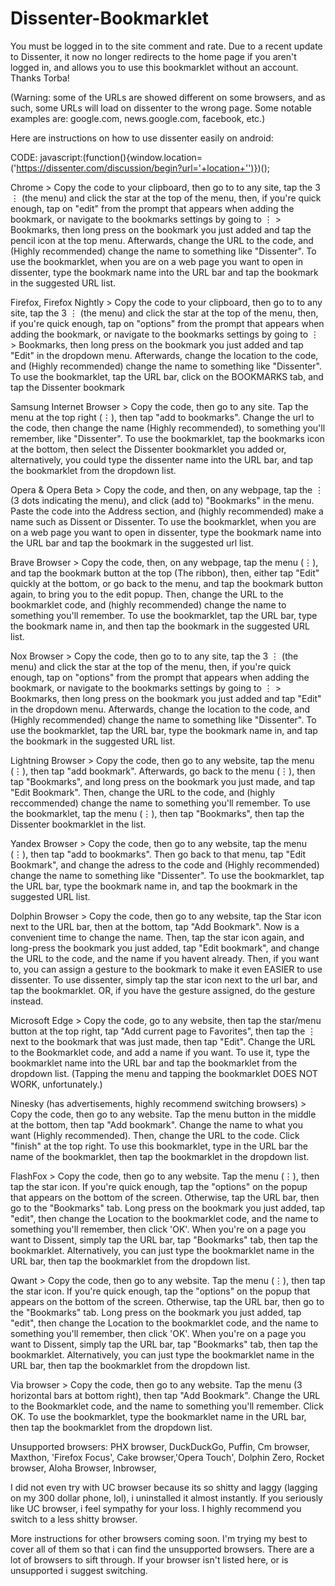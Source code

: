 # Dissenter-Bookmarklet
You must be logged in to the site comment and rate. Due to a recent update to Dissenter, it now no longer redirects to the home page if you aren't logged in, and allows you to use this bookmarklet without an account. Thanks Torba!

(Warning: some of the URLs are showed different on some browsers, and as such, some URLs will load on dissenter to the wrong page. Some notable examples are: google.com, news.google.com, facebook, etc.)

Here are instructions on how to use dissenter easily on android:

CODE: javascript:(function(){window.location=('https://dissenter.com/discussion/begin?url='+location+'')})();

Chrome > Copy the code to your clipboard, then go to to any site, tap the 3 ⋮ (the menu) and click the star at the top of the menu, then, if you're quick enough, tap on "edit" from the prompt that appears when adding the bookmark, or navigate to the bookmarks settings by going to ⋮ > Bookmarks, then long press on the bookmark you just added and tap the pencil icon at the top menu. Afterwards, change the URL to the code, and (Highly recommended) change the name to something like "Dissenter". To use the bookmarklet, when you are on a web page you want to open in dissenter, type the bookmark name into the URL bar and tap the bookmark in the suggested URL list.

Firefox, Firefox Nightly > Copy the code to your clipboard, then go to to any site, tap the 3 ⋮ (the menu) and click the star at the top of the menu, then, if you're quick enough, tap on "options" from the prompt that appears when adding the bookmark, or navigate to the bookmarks settings by going to ⋮ > Bookmarks, then long press on the bookmark you just added and tap "Edit" in the dropdown menu. Afterwards, change the location to the code, and (Highly recommended) change the name to something like "Dissenter". To use the bookmarklet, tap the URL bar, click on the BOOKMARKS tab, and tap the Dissenter bookmark

Samsung Internet Browser > Copy the code, then go to any site. Tap the menu at the top right (⋮), then tap "add to bookmarks". Change the url to the code, then change the name (Highly recommended), to something you'll remember, like "Dissenter". To use the bookmarklet, tap the bookmarks icon at the bottom, then select the Dissenter bookmarklet you added or, alternatively, you could type the dissenter name into the  URL bar, and tap the bookmarklet from the dropdown list.

Opera & Opera Beta > Copy the code, and then, on any webpage, tap the ⋮ (3 dots indicating the menu), and click (add to) "Bookmarks" in the menu. Paste the code into the Address section, and (highly recommended) make a name such as Dissent or Dissenter.  To use the bookmarklet, when you are on a web page you want to open in dissenter, type the bookmark name into the URL bar and tap the bookmark in the suggested url list.

Brave Browser > Copy the code, then, on any webpage, tap the menu (⋮), and tap the bookmark button at the top (The ribbon), then, either tap "Edit" quickly at the bottom, or go back to the menu, and tap the bookmark button again, to bring you to the edit popup. Then, change the URL to the bookmarklet code, and (highly recommended) change the name to something you'll remember. To use the bookmarklet, tap the URL bar, type the bookmark name in, and then tap the bookmark in the suggested URL list.

Nox Browser > Copy the code, then go to to any site, tap the 3 ⋮ (the menu) and click the star at the top of the menu, then, if you're quick enough, tap on "options" from the prompt that appears when adding the bookmark, or navigate to the bookmarks settings by going to ⋮ > Bookmarks, then long press on the bookmark you just added and tap "Edit" in the dropdown menu. Afterwards, change the location to the code, and (Highly recommended) change the name to something like "Dissenter". To use the bookmarklet, tap the URL bar, type the bookmark name in, and tap the bookmark in the suggested URL list.

Lightning Browser > Copy the code, then go to any website, tap the menu (⋮), then tap "add bookmark". Afterwards, go back to the menu (⋮), then tap "Bookmarks", and long press on the bookmark you just made, and tap "Edit Bookmark". Then, change the URL to the code, and (highly reccommended) change the name to something you'll remember. To use the bookmarklet, tap the menu (⋮), then tap "Bookmarks", then tap the Dissenter bookmarklet in the list.

Yandex Browser > Copy the code, then go to any website, tap the menu (⋮), then tap "add to bookmarks". Then go back to that menu, tap "Edit Bookmark", and change the adress to the code and (Highly recommended) change the name to something like "Dissenter". To use the bookmarklet, tap the URL bar, type the bookmark name in, and tap the bookmark in the suggested URL list.

Dolphin Browser > Copy the code, then go to any website, tap the Star icon next to the URL bar, then at the bottom, tap "Add Bookmark". Now is a convenient time to change the name. Then, tap the star icon again, and long-press the bookmark you just added, tap "Edit bookmark", and change the URL to the code, and the name if you havent already. Then, if you want to, you can assign a gesture to the bookmark to make it even EASIER to use dissenter. To use dissenter, simply tap the star icon next to the url bar, and tap the bookmarklet. OR, if you have the gesture assigned, do the gesture instead.

Microsoft Edge > Copy the code, go to any website, then tap the star/menu button at the top right, tap "Add current page to Favorites", then tap the ⋮ next to the bookmark that was just made, then tap "Edit". Change the URL to the Bookmarklet code, and add a name if you want. To use it, type the bookmarklet name into the URL bar and tap the bookmarklet from the dropdown list. (Tapping the menu and tapping the bookmarklet DOES NOT WORK, unfortunately.)

Ninesky (has advertisements, highly recommend switching browsers) > Copy the code, then go to any website. Tap the menu button in the middle at the bottom, then tap "Add bookmark". Change the name to what you want (Highly recommended). Then, change the URL to the code. Click "finish" at the top right. To use this bookmarklet, type in the URL bar the name of the bookmarklet, then tap the bookmarklet in the dropdown list.

FlashFox > Copy the code, then go to any website. Tap the menu (⋮), then tap the star icon. If you're quick enough, tap the "options" on the popup that appears on the bottom of the screen. Otherwise, tap the URL bar, then go to the "Bookmarks" tab. Long press on the bookmark you just added, tap "edit", then change the Location to the bookmarklet code, and the name to something you'll remember, then click 'OK'. When you're on a page you want to Dissent, simply tap the URL bar, tap "Bookmarks" tab, then tap the bookmarklet. Alternatively, you can just type the bookmarklet name in the URL bar, then tap the bookmarklet from the dropdown list.

Qwant > Copy the code, then go to any website. Tap the menu (⋮), then tap the star icon. If you're quick enough, tap the "options" on the popup that appears on the bottom of the screen. Otherwise, tap the URL bar, then go to the "Bookmarks" tab. Long press on the bookmark you just added, tap "edit", then change the Location to the bookmarklet code, and the name to something you'll remember, then click 'OK'. When you're on a page you want to Dissent, simply tap the URL bar, tap "Bookmarks" tab, then tap the bookmarklet. Alternatively, you can just type the bookmarklet name in the URL bar, then tap the bookmarklet from the dropdown list.

Via browser > Copy the code, then go to any website. Tap the menu (3 horizontal bars at bottom right), then tap "Add Bookmark". Change the URL to the Bookmarklet code, and the name to something you'll remember. Click OK. To use the bookmarklet, type the bookmarklet name in the URL bar, then tap the bookmarklet from the dropdown list.

Unsupported browsers: PHX browser, DuckDuckGo, Puffin, Cm browser, Maxthon, 'Firefox Focus', Cake browser,'Opera Touch', Dolphin Zero, Rocket browser, Aloha Browser, Inbrowser,

I did not even try with UC browser because its so shitty and laggy (lagging on my 300 dollar phone, lol), i uninstalled it almost instantly. If you seriously like UC browser, i feel sympathy for your loss. I highly recommend you switch to a less shitty browser.

More instructions for other browsers coming soon. I'm trying my best to cover all of them so that i can find the unsupported browsers. There are a lot of browsers to sift through. If your browser isn't listed here, or is unsupported i suggest switching.
